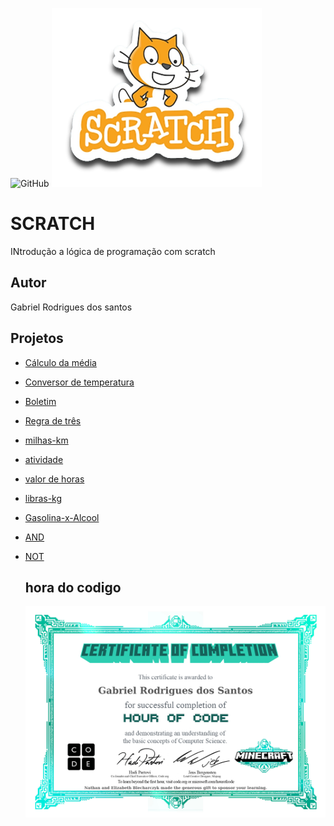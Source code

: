 ![GitHub](https://img.shields.io/github/license/gabrielrodriguesdossantos/SCRATCH)
![SCRATCH](https://github.com/gabrielrodriguesdossantos/SCRATCH/blob/main/assets/icons/scratch.png)
# SCRATCH
INtrodução a lógica de programação com scratch
## Autor
Gabriel Rodrigues dos santos
## Projetos
- [Cálculo da média](https://scratch.mit.edu/projects/881963669/)
- [Conversor de temperatura](https://scratch.mit.edu/projects/882610727/)
- [Boletim](https://scratch.mit.edu/projects/881963669/)
- [Regra de três](https://scratch.mit.edu/projects/882627729/)
- [milhas-km](https://scratch.mit.edu/projects/885326684/)
- [atividade](https://scratch.mit.edu/projects/885324218/)
- [valor de horas](https://scratch.mit.edu/projects/884965295/)
- [libras-kg](https://scratch.mit.edu/projects/885326423/)
- [Gasolina-x-Alcool](https://scratch.mit.edu/projects/887233496/)
- [AND](https://scratch.mit.edu/projects/888055232/)
- [NOT](https://scratch.mit.edu/projects/888055232/)

  ## hora do codigo
  ![A Hora Do Código](https://github.com/gabrielrodriguesdossantos/SCRATCH/blob/main/assets/icons/Gabriel.jpg)
